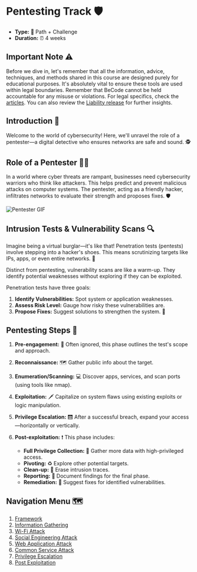 # Pentesting Track 🛡️

- **Type:** :dart: Path + Challenge
- **Duration:** :alarm_clock: 4 weeks

## Important Note :warning:

Before we dive in, let's remember that all the information, advice, techniques, and methods shared in this course are designed purely for educational purposes. It's absolutely vital to ensure these tools are used within legal boundaries. Remember that BeCode cannot be held accountable for any misuse or violations. For legal specifics, check the [articles](http://www.ejustice.just.fgov.be/mopdf/2006/09/12_2.pdf#Page6). You can also review the [Liability release](https://docs.google.com/document/d/1zSvQsnUtEqF2MraJwoR4Bc1DwLbeyZRUXGxViktBQns/edit?usp=sharing) for further insights.

## Introduction 🌟

Welcome to the world of cybersecurity! Here, we'll unravel the role of a pentester—a digital detective who ensures networks are safe and sound. :detective:

## Role of a Pentester 🕵️‍♂️

In a world where cyber threats are rampant, businesses need cybersecurity warriors who think like attackers. This helps predict and prevent malicious attacks on computer systems. The pentester, acting as a friendly hacker, infiltrates networks to evaluate their strength and proposes fixes. :shield:

![Pentester GIF](https://media.discordapp.net/attachments/745925345802190969/987784882476441600/oWwxh7E.gif)

## Intrusion Tests & Vulnerability Scans 🔍

Imagine being a virtual burglar—it's like that! Penetration tests (pentests) involve stepping into a hacker's shoes. This means scrutinizing targets like IPs, apps, or even entire networks. :mag_right:

Distinct from pentesting, vulnerability scans are like a warm-up. They identify potential weaknesses without exploring if they can be exploited.

Penetration tests have three goals:

1. **Identify Vulnerabilities:** Spot system or application weaknesses.
2. **Assess Risk Level:** Gauge how risky these vulnerabilities are.
3. **Propose Fixes:** Suggest solutions to strengthen the system. :muscle:

## Pentesting Steps 🚀

1. **Pre-engagement:** :thought_balloon: Often ignored, this phase outlines the test's scope and approach.
2. **Reconnaissance:** :world_map: Gather public info about the target.
3. **Enumeration/Scanning:** :computer: Discover apps, services, and scan ports (using tools like nmap).
4. **Exploitation:** :dagger: Capitalize on system flaws using existing exploits or logic manipulation.
5. **Privilege Escalation:** :elevator: After a successful breach, expand your access—horizontally or vertically.
6. **Post-exploitation:** :exclamation: This phase includes:

   - **Full Privilege Collection:** :key: Gather more data with high-privileged access.
   - **Pivoting:** :recycle: Explore other potential targets.
   - **Clean-up:** :broom: Erase intrusion traces.
   - **Reporting:** :memo: Document findings for the final phase.
   - **Remediation:** :wrench: Suggest fixes for identified vulnerabilities.

## Navigation Menu 🗺️

1. [Framework](./00-Framework/)
2. [Information Gathering](./01-Informations_Gathering/)
3. [Wi-Fi Attack](./02-Wifi_Attack/)
4. [Social Engineering Attack](./03-Social_engineering_Attack/)
5. [Web Application Attack](./04-Web_application_attack/)
6. [Common Service Attack](./05-Common_service_attack/)
7. [Privilege Escalation](./06-Privilege_escalation/)
8. [Post Exploitation](./07-Post_exploitation/)